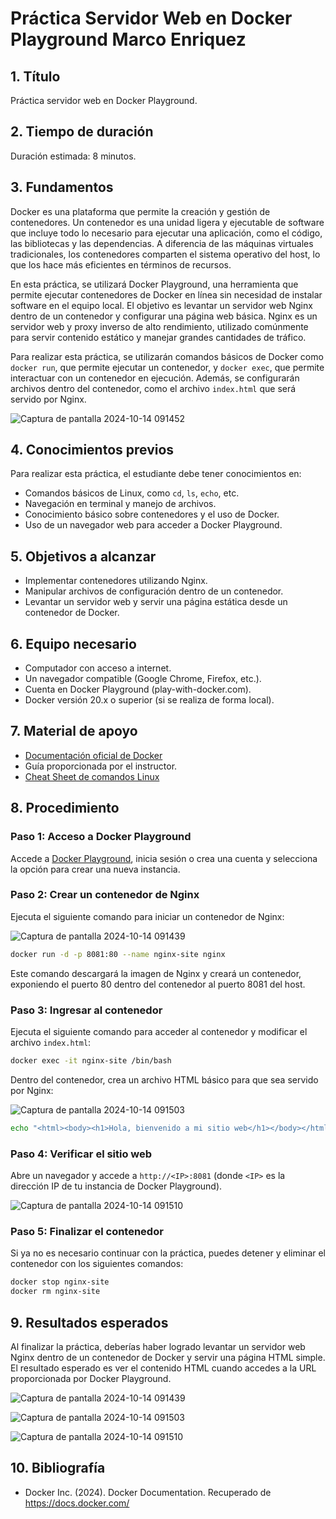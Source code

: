 # Práctica Servidor Web en Docker Playground Marco Enriquez

## 1. Título
Práctica servidor web en Docker Playground.

## 2. Tiempo de duración
Duración estimada: 8 minutos.

## 3. Fundamentos

Docker es una plataforma que permite la creación y gestión de contenedores. Un contenedor es una unidad ligera y ejecutable de software que incluye todo lo necesario para ejecutar una aplicación, como el código, las bibliotecas y las dependencias. A diferencia de las máquinas virtuales tradicionales, los contenedores comparten el sistema operativo del host, lo que los hace más eficientes en términos de recursos.

En esta práctica, se utilizará Docker Playground, una herramienta que permite ejecutar contenedores de Docker en línea sin necesidad de instalar software en el equipo local. El objetivo es levantar un servidor web Nginx dentro de un contenedor y configurar una página web básica. Nginx es un servidor web y proxy inverso de alto rendimiento, utilizado comúnmente para servir contenido estático y manejar grandes cantidades de tráfico.

Para realizar esta práctica, se utilizarán comandos básicos de Docker como `docker run`, que permite ejecutar un contenedor, y `docker exec`, que permite interactuar con un contenedor en ejecución. Además, se configurarán archivos dentro del contenedor, como el archivo `index.html` que será servido por Nginx.

![Captura de pantalla 2024-10-14 091452](https://github.com/user-attachments/assets/d433a844-9d46-485b-888c-8b8df7537511)


## 4. Conocimientos previos

Para realizar esta práctica, el estudiante debe tener conocimientos en:

- Comandos básicos de Linux, como `cd`, `ls`, `echo`, etc.
- Navegación en terminal y manejo de archivos.
- Conocimiento básico sobre contenedores y el uso de Docker.
- Uso de un navegador web para acceder a Docker Playground.

## 5. Objetivos a alcanzar

- Implementar contenedores utilizando Nginx.
- Manipular archivos de configuración dentro de un contenedor.
- Levantar un servidor web y servir una página estática desde un contenedor de Docker.

## 6. Equipo necesario

- Computador con acceso a internet.
- Un navegador compatible (Google Chrome, Firefox, etc.).
- Cuenta en Docker Playground (play-with-docker.com).
- Docker versión 20.x o superior (si se realiza de forma local).

## 7. Material de apoyo

- [Documentación oficial de Docker](https://docs.docker.com/)
- Guía proporcionada por el instructor.
- [Cheat Sheet de comandos Linux](https://www.cheatography.com/davechild/cheat-sheets/linux-command-line/)

## 8. Procedimiento

### Paso 1: Acceso a Docker Playground
Accede a [Docker Playground](https://labs.play-with-docker.com/), inicia sesión o crea una cuenta y selecciona la opción para crear una nueva instancia.

### Paso 2: Crear un contenedor de Nginx
Ejecuta el siguiente comando para iniciar un contenedor de Nginx:

![Captura de pantalla 2024-10-14 091439](https://github.com/user-attachments/assets/eb851e5f-e48a-4f02-86b4-dc528b89b922)


```bash
docker run -d -p 8081:80 --name nginx-site nginx
```

Este comando descargará la imagen de Nginx y creará un contenedor, exponiendo el puerto 80 dentro del contenedor al puerto 8081 del host.

### Paso 3: Ingresar al contenedor
Ejecuta el siguiente comando para acceder al contenedor y modificar el archivo `index.html`:

```bash
docker exec -it nginx-site /bin/bash
```

Dentro del contenedor, crea un archivo HTML básico para que sea servido por Nginx:

![Captura de pantalla 2024-10-14 091503](https://github.com/user-attachments/assets/80e429b2-24e0-4f76-940b-ad4e628efc2c)


```bash
echo "<html><body><h1>Hola, bienvenido a mi sitio web</h1></body></html>" > /usr/share/nginx/html/index.html
```

### Paso 4: Verificar el sitio web
Abre un navegador y accede a `http://<IP>:8081` (donde `<IP>` es la dirección IP de tu instancia de Docker Playground).

![Captura de pantalla 2024-10-14 091510](https://github.com/user-attachments/assets/8f9c49e4-5223-49b9-b9b0-158f1322b742)


### Paso 5: Finalizar el contenedor
Si ya no es necesario continuar con la práctica, puedes detener y eliminar el contenedor con los siguientes comandos:

```bash
docker stop nginx-site
docker rm nginx-site
```



## 9. Resultados esperados

Al finalizar la práctica, deberías haber logrado levantar un servidor web Nginx dentro de un contenedor de Docker y servir una página HTML simple. El resultado esperado es ver el contenido HTML cuando accedes a la URL proporcionada por Docker Playground.

![Captura de pantalla 2024-10-14 091439](https://github.com/user-attachments/assets/ab93346b-a6e5-4280-bf74-404cf122f53e)

![Captura de pantalla 2024-10-14 091503](https://github.com/user-attachments/assets/8f2c2afa-3068-46b5-89e5-40a3b4f11cc8)

![Captura de pantalla 2024-10-14 091510](https://github.com/user-attachments/assets/ba86b85f-534b-4ad6-a0b3-a0a5940df57c)

## 10. Bibliografía

- Docker Inc. (2024). Docker Documentation. Recuperado de https://docs.docker.com/
